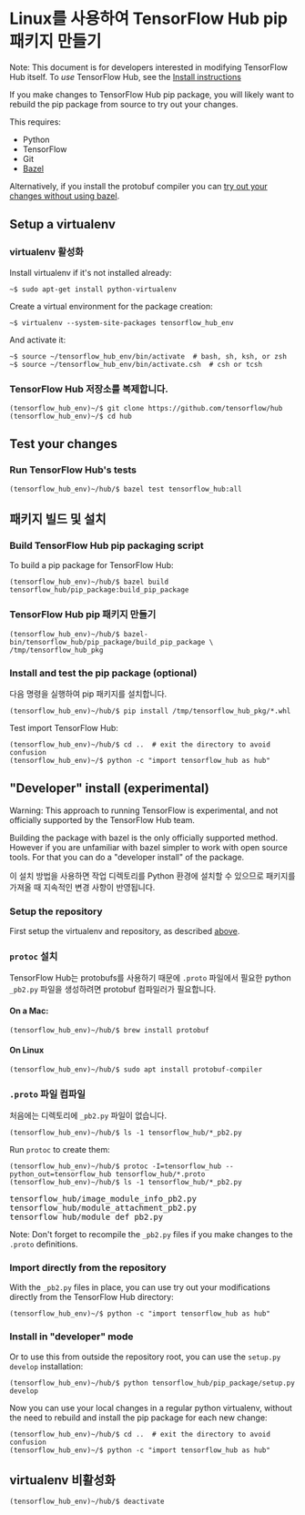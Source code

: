 <!--* freshness: { owner: 'akhorlin' reviewed: '2020-09-08' } *-->

<!-- Copyright 2018 The TensorFlow Hub Authors. All Rights Reserved.

Licensed under the Apache License, Version 2.0 (the "License");
you may not use this file except in compliance with the License.
You may obtain a copy of the License at

    http://www.apache.org/licenses/LICENSE-2.0

Unless required by applicable law or agreed to in writing, software
distributed under the License is distributed on an "AS IS" BASIS,
WITHOUT WARRANTIES OR CONDITIONS OF ANY KIND, either express or implied.
See the License for the specific language governing permissions and
limitations under the License.
=============================================================================-->

# Linux를 사용하여 TensorFlow Hub pip 패키지 만들기

Note: This document is for developers interested in modifying TensorFlow Hub itself. To *use* TensorFlow Hub, see the [Install instructions](installation.md)

If you make changes to TensorFlow Hub pip package, you will likely want to rebuild the pip package from source to try out your changes.

This requires:

- Python
- TensorFlow
- Git
- [Bazel](https://docs.bazel.build/versions/master/install.html)

Alternatively, if you install the protobuf compiler you can [try out your changes without using bazel](#develop).

## Setup a virtualenv

<a id="setup"></a>

### virtualenv 활성화

Install virtualenv if it's not installed already:

```shell
~$ sudo apt-get install python-virtualenv
```

Create a virtual environment for the package creation:

```shell
~$ virtualenv --system-site-packages tensorflow_hub_env
```

And activate it:

```shell
~$ source ~/tensorflow_hub_env/bin/activate  # bash, sh, ksh, or zsh
~$ source ~/tensorflow_hub_env/bin/activate.csh  # csh or tcsh
```

### TensorFlow Hub 저장소를 복제합니다.

```shell
(tensorflow_hub_env)~/$ git clone https://github.com/tensorflow/hub
(tensorflow_hub_env)~/$ cd hub
```

## Test your changes

### Run TensorFlow Hub's tests

```shell
(tensorflow_hub_env)~/hub/$ bazel test tensorflow_hub:all
```

## 패키지 빌드 및 설치

### Build TensorFlow Hub pip packaging script

To build a pip package for TensorFlow Hub:

```shell
(tensorflow_hub_env)~/hub/$ bazel build tensorflow_hub/pip_package:build_pip_package
```

### TensorFlow Hub pip 패키지 만들기

```shell
(tensorflow_hub_env)~/hub/$ bazel-bin/tensorflow_hub/pip_package/build_pip_package \
/tmp/tensorflow_hub_pkg
```

### Install and test the pip package (optional)

다음 명령을 실행하여 pip 패키지를 설치합니다.

```shell
(tensorflow_hub_env)~/hub/$ pip install /tmp/tensorflow_hub_pkg/*.whl
```

Test import TensorFlow Hub:

```shell
(tensorflow_hub_env)~/hub/$ cd ..  # exit the directory to avoid confusion
(tensorflow_hub_env)~/$ python -c "import tensorflow_hub as hub"
```

## "Developer" install (experimental)

<a id="develop"></a>

Warning: This approach to running TensorFlow is experimental, and not officially supported by the TensorFlow Hub team.

Building the package with bazel is the only officially supported method. However if you are unfamiliar with bazel simpler to work with open source tools. For that you can do a "developer install" of the package.

이 설치 방법을 사용하면 작업 디렉토리를 Python 환경에 설치할 수 있으므로 패키지를 가져올 때 지속적인 변경 사항이 반영됩니다.

### Setup the repository

First setup the virtualenv and repository, as described [above](#setup).

### `protoc` 설치

TensorFlow Hub는 protobufs를 사용하기 때문에 `.proto` 파일에서 필요한 python `_pb2.py` 파일을 생성하려면 protobuf 컴파일러가 필요합니다.

#### On a Mac:

```
(tensorflow_hub_env)~/hub/$ brew install protobuf
```

#### On Linux

```
(tensorflow_hub_env)~/hub/$ sudo apt install protobuf-compiler
```

### `.proto` 파일 컴파일

처음에는 디렉토리에 `_pb2.py` 파일이 없습니다.

```
(tensorflow_hub_env)~/hub/$ ls -1 tensorflow_hub/*_pb2.py
```

Run `protoc` to create them:

```
(tensorflow_hub_env)~/hub/$ protoc -I=tensorflow_hub --python_out=tensorflow_hub tensorflow_hub/*.proto
(tensorflow_hub_env)~/hub/$ ls -1 tensorflow_hub/*_pb2.py
```

<pre>tensorflow_hub/image_module_info_pb2.py
tensorflow_hub/module_attachment_pb2.py
tensorflow_hub/module_def_pb2.py
</pre>

Note: Don't forget to recompile the `_pb2.py` files if you make changes to the `.proto` definitions.

### Import directly from the repository

With the `_pb2.py` files in place, you can use try out your modifications directly from the TensorFlow Hub directory:

```
(tensorflow_hub_env)~/$ python -c "import tensorflow_hub as hub"
```

### Install in "developer" mode

Or to use this from outside the repository root, you can use the `setup.py develop` installation:

```
(tensorflow_hub_env)~/hub/$ python tensorflow_hub/pip_package/setup.py develop
```

Now you can use your local changes in a regular python virtualenv, without the need to rebuild and install the pip package for each new change:

```shell
(tensorflow_hub_env)~/hub/$ cd ..  # exit the directory to avoid confusion
(tensorflow_hub_env)~/$ python -c "import tensorflow_hub as hub"
```

## virtualenv 비활성화

```shell
(tensorflow_hub_env)~/hub/$ deactivate
```
